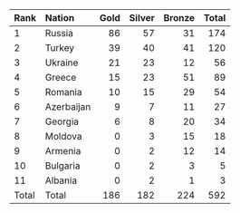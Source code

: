 | Rank   | Nation     |   Gold |   Silver |   Bronze |   Total |
|:-------|:-----------|-------:|---------:|---------:|--------:|
| 1      | Russia     |     86 |       57 |       31 |     174 |
| 2      | Turkey     |     39 |       40 |       41 |     120 |
| 3      | Ukraine    |     21 |       23 |       12 |      56 |
| 4      | Greece     |     15 |       23 |       51 |      89 |
| 5      | Romania    |     10 |       15 |       29 |      54 |
| 6      | Azerbaijan |      9 |        7 |       11 |      27 |
| 7      | Georgia    |      6 |        8 |       20 |      34 |
| 8      | Moldova    |      0 |        3 |       15 |      18 |
| 9      | Armenia    |      0 |        2 |       12 |      14 |
| 10     | Bulgaria   |      0 |        2 |        3 |       5 |
| 11     | Albania    |      0 |        2 |        1 |       3 |
| Total  | Total      |    186 |      182 |      224 |     592 |